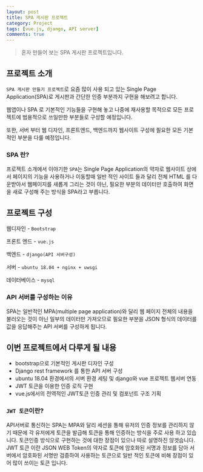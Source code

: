 ```yaml
---
layout: post
title: SPA 게시판 프로젝트
category: Project
tags: [vue.js, django, API server]
comments: true
---
```

<!----------------- 탬플릿
## forEach
### 설명
[MDN]()
### 문법
```javascript

```
### 예시
```javascript

```
------------------->

> 혼자 만들어 보는 SPA 게시판 프로젝트입니다.

## 프로젝트 소개

`SPA 게시판 만들기 프로젝트`로 요즘 많이 사용 되고 있는
Single Page Application(SPA)로 게시판과 간단한 인증 부분까지 구현을 해보려고 합니다.

웹앱이나 SPA 로 기본적인 기능들을 구현해 놓고 나중에 재사용할 목적으로 
모든 프로젝트에 범용적으로 쓰일만한 부분들로 구성할 예정입니다.

또한, 서버 부터 웹 디자인, 프론트엔드, 백엔드까지 웹사이트 구성에 필요한 모든 기본적인 부분을 다룰 예정입니다.

### SPA 란?

프로젝트 소개에서 이야기한 `SPA`는 Single Page Application의 약자로
웹사이트 상에서 페이지의 기능을 사용하거나 이동할때 일반 적인 사이트 들과 달리 
전체 HTML 를 다운받아서 웹페이지를 새롭게 그리는 것이 아닌, 필요한 부분의 데이터만 호출하여
화면을 새로 구성해 주는 방식을 SPA라고 부릅니다.

## 프로젝트 구성 

웹디자인 - `Bootstrap`

프론트 엔드 - `vue.js`

백엔드 - `django(API 서버구성)`

서버 - `ubuntu 18.04 + nginx + uwsgi`

데이터베이스 - `mysql`


### API 서버를 구성하는 이유

SPA는 일반적인 MPA(multiple page application)와 달리 웹 페이지 전체의 내용을 불러오는 것이 아닌 일부의 데이터만 가져오므로 필요한 부분을 JSON 형식의 데이터를 값을 응답해주는 API 서버를 구성하게 됩니다.

## 이번 프로젝트에서 다루게 될 내용

- bootstrap으로 기본적인 게시판 디자인 구성
- Django rest framework 를 통한 API 서버 구성
- ubuntu 18.04 환경에서의 서버 환경 세팅 및 django와 vue 프로젝트 웹서버 연동
- JWT 토큰을 이용한 인증 로직 구현
- vue.js에서의 전역적인 JWT토큰 인증 관리 및 컴포넌트 구조 기획

### `JWT 토큰`이란?

API서버로 통신하는 SPA는 MPA와 달리 세션을 통해 유저의 인증 정보를 관리하지 않기 때문에 각 유저에게 토큰을 발급해 토큰을 통해 인증하는 방식을 주로 사용 하고 있습니다.
토큰인증 방식으로 구현하는 것에 대한 장점이 있으나 따로 설명하진 않겟습니다.
JWT 토큰 이란 JSON WEB Token의 약자로 토큰에 암호화된 서명과 정보를 담아 서버에서 암호화된 서명만 검증하여 사용하는 토큰으로 일반 적인 토큰에 비해 장점이 있어 많이 쓰이는 토큰 입니다.


